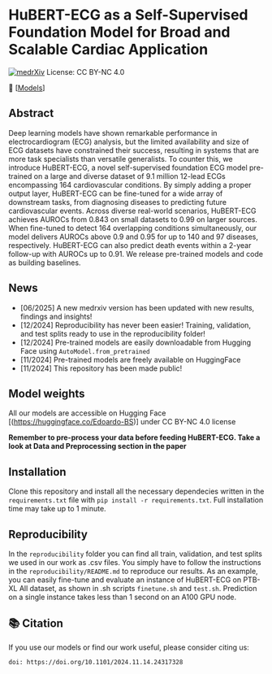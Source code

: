 # HuBERT-ECG as a Self-Supervised Foundation Model for Broad and Scalable Cardiac Application

[![medrXiv](https://img.shields.io/badge/medRxiv-green)](https://www.medrxiv.org/content/10.1101/2024.11.14.24317328v2)
License: CC BY-NC 4.0


📢 [[Models](https://huggingface.co/Edoardo-BS)] 

## Abstract
Deep learning models have shown remarkable performance in electrocardiogram (ECG) analysis, but the limited availability and size of ECG datasets have constrained their success, resulting in systems that are more task specialists than versatile generalists. To counter this, we introduce HuBERT-ECG, a novel self-supervised foundation ECG model pre-trained on a large and diverse dataset of 9.1 million 12-lead ECGs encompassing 164 cardiovascular conditions. By simply adding a proper output layer, HuBERT-ECG can be fine-tuned for a wide array of downstream tasks, from diagnosing diseases to predicting future cardiovascular events. Across diverse real-world scenarios, HuBERT-ECG achieves AUROCs from 0.843 on small datasets to 0.99 on larger sources. When fine-tuned to detect 164 overlapping conditions simultaneously, our model delivers AUROCs above 0.9 and 0.95 for up to 140 and 97 diseases, respectively. HuBERT-ECG can also predict death events within a 2-year follow-up with AUROCs up to 0.91. We release pre-trained models and code as building baselines.

## News
- [06/2025] A new medrxiv version has been updated with new results, findings and insights!
- [12/2024] Reproducibility has never been easier! Training, validation, and test splits ready to use in the reproducibility folder!
- [12/2024] Pre-trained models are easily downloadable from Hugging Face using `AutoModel.from_pretrained`
- [11/2024] Pre-trained models are freely available on HuggingFace
- [11/2024] This repository has been made public!

## Model weights
All our models are accessible on Hugging Face [(https://huggingface.co/Edoardo-BS)] under CC BY-NC 4.0 license

**Remember to pre-process your data before feeding HuBERT-ECG. Take a look at Data and Preprocessing section in the paper**

## Installation
Clone this repository and install all the necessary dependecies written in the `requirements.txt` file with ```pip install -r requirements.txt```.
Full installation time may take up to 1 minute.

## Reproducibility
In the `reproducibility` folder you can find all train, validation, and test splits we used in our work as .csv files. You simply have to follow the instructions in the `reproducibility/README.md` to reproduce our results.
As an example, you can easily fine-tune and evaluate an instance of HuBERT-ECG on PTB-XL All dataset, as shown in .sh scripts `finetune.sh` and `test.sh`.
Prediction on a single instance takes less than 1 second on an A100 GPU node.

## 📚 Citation
If you use our models or find our work useful, please consider citing us:
```
doi: https://doi.org/10.1101/2024.11.14.24317328
```


